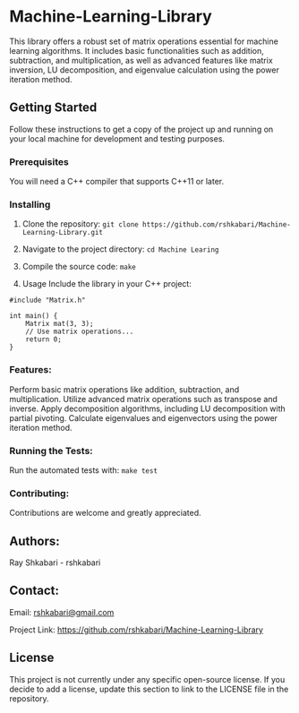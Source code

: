 # Machine-Learning-Library
This library offers a robust set of matrix operations essential for machine learning algorithms. It includes basic functionalities such as addition, subtraction, and multiplication, as well as advanced features like matrix inversion, LU decomposition, and eigenvalue calculation using the power iteration method.

## Getting Started

Follow these instructions to get a copy of the project up and running on your local machine for development and testing purposes.

### Prerequisites

You will need a C++ compiler that supports C++11 or later.

### Installing

1. Clone the repository:
```git clone https://github.com/rshkabari/Machine-Learning-Library.git```

2. Navigate to the project directory:
```cd Machine Learing```

3. Compile the source code:
```make```

4. Usage
Include the library in your C++ project:
```
#include "Matrix.h"

int main() {
    Matrix mat(3, 3);
    // Use matrix operations...
    return 0;
}
```
### Features:
Perform basic matrix operations like addition, subtraction, and multiplication.
Utilize advanced matrix operations such as transpose and inverse.
Apply decomposition algorithms, including LU decomposition with partial pivoting.
Calculate eigenvalues and eigenvectors using the power iteration method.

### Running the Tests:
Run the automated tests with:
```make test```

### Contributing:
Contributions are welcome and greatly appreciated.

## Authors:
Ray Shkabari - rshkabari

## Contact:
Email: rshkabari@gmail.com

Project Link: https://github.com/rshkabari/Machine-Learning-Library

## License
This project is not currently under any specific open-source license. If you decide to add a license, update this section to link to the LICENSE file in the repository.
